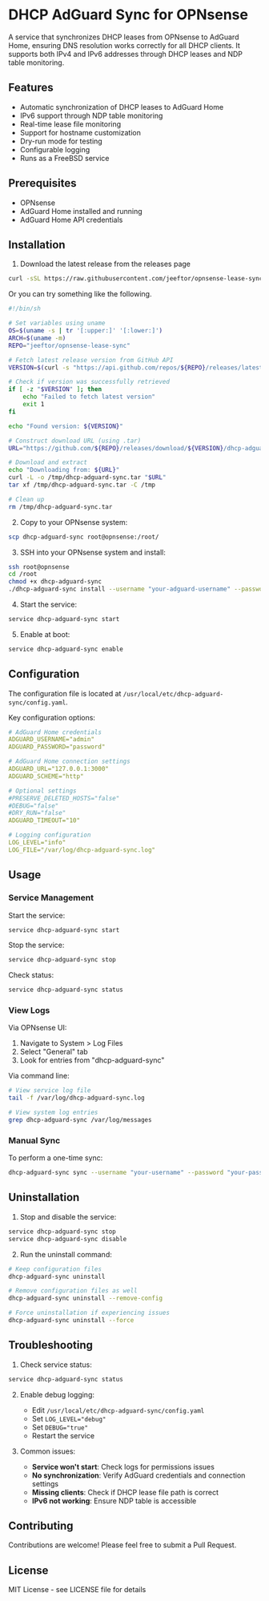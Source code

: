 # DHCP AdGuard Sync for OPNsense

A service that synchronizes DHCP leases from OPNsense to AdGuard Home, ensuring DNS resolution works correctly for all DHCP clients. It supports both IPv4 and IPv6 addresses through DHCP leases and NDP table monitoring.

## Features

- Automatic synchronization of DHCP leases to AdGuard Home
- IPv6 support through NDP table monitoring
- Real-time lease file monitoring
- Support for hostname customization
- Dry-run mode for testing
- Configurable logging
- Runs as a FreeBSD service

## Prerequisites

- OPNsense
- AdGuard Home installed and running
- AdGuard Home API credentials

## Installation

1. Download the latest release from the releases page

```bash
curl -sSL https://raw.githubusercontent.com/jeeftor/opnsense-lease-sync/main/install.sh | sh
```

Or you can try something like the following.

```bash
#!/bin/sh

# Set variables using uname
OS=$(uname -s | tr '[:upper:]' '[:lower:]')
ARCH=$(uname -m)
REPO="jeeftor/opnsense-lease-sync"

# Fetch latest release version from GitHub API
VERSION=$(curl -s "https://api.github.com/repos/${REPO}/releases/latest" | grep '"tag_name":' | sed -E 's/.*"([^"]+)".*/\1/')

# Check if version was successfully retrieved
if [ -z "$VERSION" ]; then
    echo "Failed to fetch latest version"
    exit 1
fi

echo "Found version: ${VERSION}"

# Construct download URL (using .tar)
URL="https://github.com/${REPO}/releases/download/${VERSION}/dhcp-adguard-sync_${OS}_${ARCH}_${VERSION}.tar"

# Download and extract
echo "Downloading from: ${URL}"
curl -L -o /tmp/dhcp-adguard-sync.tar "$URL"
tar xf /tmp/dhcp-adguard-sync.tar -C /tmp

# Clean up
rm /tmp/dhcp-adguard-sync.tar
```


2. Copy to your OPNsense system:
```bash
scp dhcp-adguard-sync root@opnsense:/root/
```

3. SSH into your OPNsense system and install:
```bash
ssh root@opnsense
cd /root
chmod +x dhcp-adguard-sync
./dhcp-adguard-sync install --username "your-adguard-username" --password "your-adguard-password"
```

4. Start the service:
```bash
service dhcp-adguard-sync start
```

5. Enable at boot:
```bash
service dhcp-adguard-sync enable
```

## Configuration

The configuration file is located at `/usr/local/etc/dhcp-adguard-sync/config.yaml`.

Key configuration options:
```yaml
# AdGuard Home credentials
ADGUARD_USERNAME="admin"
ADGUARD_PASSWORD="password"

# AdGuard Home connection settings
ADGUARD_URL="127.0.0.1:3000"
ADGUARD_SCHEME="http"

# Optional settings
#PRESERVE_DELETED_HOSTS="false"
#DEBUG="false"
#DRY_RUN="false"
ADGUARD_TIMEOUT="10"

# Logging configuration
LOG_LEVEL="info"
LOG_FILE="/var/log/dhcp-adguard-sync.log"
```

## Usage

### Service Management

Start the service:
```bash
service dhcp-adguard-sync start
```

Stop the service:
```bash
service dhcp-adguard-sync stop
```

Check status:
```bash
service dhcp-adguard-sync status
```

### View Logs

Via OPNsense UI:
1. Navigate to System > Log Files
2. Select "General" tab
3. Look for entries from "dhcp-adguard-sync"

Via command line:
```bash
# View service log file
tail -f /var/log/dhcp-adguard-sync.log

# View system log entries
grep dhcp-adguard-sync /var/log/messages
```

### Manual Sync

To perform a one-time sync:
```bash
dhcp-adguard-sync sync --username "your-username" --password "your-password"
```

## Uninstallation

1. Stop and disable the service:
```bash
service dhcp-adguard-sync stop
service dhcp-adguard-sync disable
```

2. Run the uninstall command:
```bash
# Keep configuration files
dhcp-adguard-sync uninstall

# Remove configuration files as well
dhcp-adguard-sync uninstall --remove-config

# Force uninstallation if experiencing issues
dhcp-adguard-sync uninstall --force
```

## Troubleshooting

1. Check service status:
```bash
service dhcp-adguard-sync status
```

2. Enable debug logging:
    - Edit `/usr/local/etc/dhcp-adguard-sync/config.yaml`
    - Set `LOG_LEVEL="debug"`
    - Set `DEBUG="true"`
    - Restart the service

3. Common issues:
    - **Service won't start**: Check logs for permissions issues
    - **No synchronization**: Verify AdGuard credentials and connection settings
    - **Missing clients**: Check if DHCP lease file path is correct
    - **IPv6 not working**: Ensure NDP table is accessible

## Contributing

Contributions are welcome! Please feel free to submit a Pull Request.

## License

MIT License - see LICENSE file for details